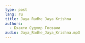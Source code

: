 ```yaml
---
type: post
lang: ru
title: Jaya Radhe Jaya Krishna
authors:
  - Бхакти Судхир Госвами
audio: Jaya_Radhe_Jaya_Krishna.mp3
---
```

